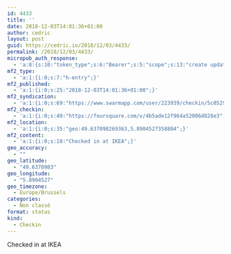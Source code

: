 ```yaml
---
id: 4433
title: ''
date: 2018-12-03T14:01:36+01:00
author: cedric
layout: post
guid: https://cedric.io/2018/12/03/4433/
permalink: /2018/12/03/4433/
micropub_auth_response:
  - 'a:8:{s:10:"token_type";s:6:"Bearer";s:5:"scope";s:13:"create update";s:2:"me";s:18:"https://cedric.io/";s:9:"issued_by";s:45:"https://cedric.io/wp-json/indieauth/1.0/token";s:9:"client_id";s:27:"https://ownyourswarm.p3k.io";s:9:"issued_at";i:1542614471;s:4:"user";i:1;s:13:"last_accessed";i:1543842115;}'
mf2_type:
  - 'a:1:{i:0;s:7:"h-entry";}'
mf2_published:
  - 'a:1:{i:0;s:25:"2018-12-03T14:01:36+01:00";}'
mf2_syndication:
  - 'a:1:{i:0;s:69:"https://www.swarmapp.com/user/223939/checkin/5c05293075eee4002ca64b40";}'
mf2_checkin:
  - 'a:1:{i:0;s:49:"https://foursquare.com/v/4b5ade12f964a52006d828e3";}'
mf2_location:
  - 'a:1:{i:0;s:35:"geo:49.637098269363,5.8904527358804";}'
mf2_content:
  - 'a:1:{i:0;s:18:"Checked in at IKEA";}'
geo_accuracy:
  - ""
geo_latitude:
  - "49.6370983"
geo_longitude:
  - "5.8904527"
geo_timezone:
  - Europe/Brussels
categories:
  - Non classé
format: status
kind:
  - Checkin
---
```

Checked in at IKEA